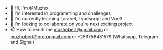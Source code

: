 - 👋 Hi, I’m @Muzho
- 👀 I’m interested in programming and challenges
- 🌱 I’m currently learning Laravel, Typescript and Vue3
- 💞️ I’m looking to collaborate on you're next exciting project
- 📫 How to reach me muzhobert@gmail.com or muzhobert@protonmail.com or +256756431579 (Whatsapp, Telegram and Signal)

<!---
Muzho/Muzho is a ✨ special ✨ repository because its `README.md` (this file) appears on your GitHub profile.
You can click the Preview link to take a look at your changes.
--->
